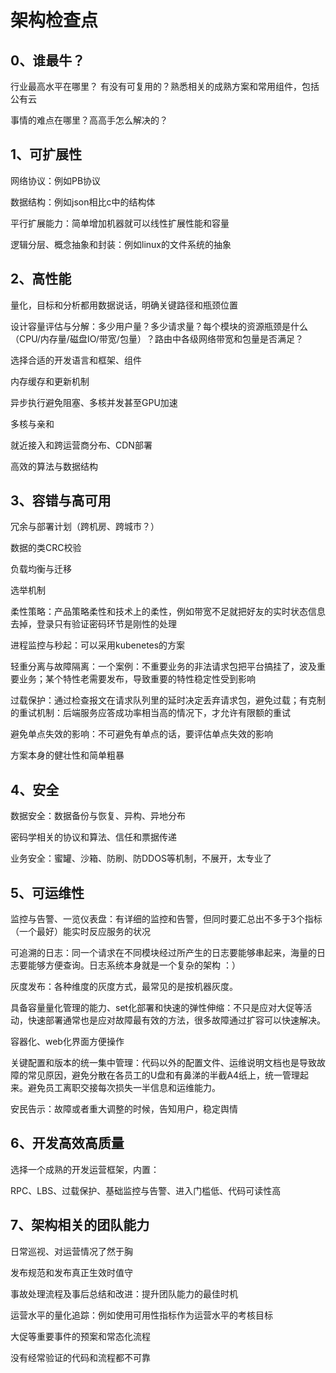 # 架构检查点

## 0、谁最牛？

行业最高水平在哪里？ 有没有可复用的？熟悉相关的成熟方案和常用组件，包括公有云

事情的难点在哪里？高高手怎么解决的？

## 1、可扩展性

网络协议：例如PB协议

数据结构：例如json相比c中的结构体

平行扩展能力：简单增加机器就可以线性扩展性能和容量

逻辑分层、概念抽象和封装：例如linux的文件系统的抽象

## 2、高性能

量化，目标和分析都用数据说话，明确关键路径和瓶颈位置

设计容量评估与分解：多少用户量？多少请求量？每个模块的资源瓶颈是什么（CPU/内存量/磁盘IO/带宽/包量）？路由中各级网络带宽和包量是否满足？

选择合适的开发语言和框架、组件

内存缓存和更新机制

异步执行避免阻塞、多核并发甚至GPU加速

多核与亲和

就近接入和跨运营商分布、CDN部署

高效的算法与数据结构

## 3、容错与高可用

冗余与部署计划（跨机房、跨城市？）

数据的类CRC校验

负载均衡与迁移

选举机制

柔性策略：产品策略柔性和技术上的柔性，例如带宽不足就把好友的实时状态信息去掉，登录只有验证密码环节是刚性的处理

进程监控与秒起：可以采用kubenetes的方案

轻重分离与故障隔离：一个案例：不重要业务的非法请求包把平台搞挂了，波及重要业务；某个特性老需要发布，导致重要的特性稳定性受到影响

过载保护：通过检查报文在请求队列里的延时决定丢弃请求包，避免过载；有克制的重试机制：后端服务应答成功率相当高的情况下，才允许有限额的重试

避免单点失效的影响：不可避免有单点的话，要评估单点失效的影响

方案本身的健壮性和简单粗暴

## 4、安全

数据安全：数据备份与恢复、异构、异地分布

密码学相关的协议和算法、信任和票据传递

业务安全：蜜罐、沙箱、防刷、防DDOS等机制，不展开，太专业了

## 5、可运维性

监控与告警、一览仪表盘：有详细的监控和告警，但同时要汇总出不多于3个指标（一个最好）能实时反应服务的状况

可追溯的日志：同一个请求在不同模块经过所产生的日志要能够串起来，海量的日志要能够方便查询。日志系统本身就是一个复杂的架构 ：）

灰度发布：各种维度的灰度方式，最常见的是按机器灰度。

具备容量量化管理的能力、set化部署和快速的弹性伸缩：不只是应对大促等活动，快速部署通常也是应对故障最有效的方法，很多故障通过扩容可以快速解决。

容器化、web化界面方便操作

关键配置和版本的统一集中管理：代码以外的配置文件、运维说明文档也是导致故障的常见原因，避免分散在各员工的U盘和有鼻涕的半截A4纸上，统一管理起来。避免员工离职交接每次损失一半信息和运维能力。

安民告示：故障或者重大调整的时候，告知用户，稳定舆情

## 6、开发高效高质量

选择一个成熟的开发运营框架，内置：

RPC、LBS、过载保护、基础监控与告警、进入门槛低、代码可读性高

## 7、架构相关的团队能力

日常巡视、对运营情况了然于胸

发布规范和发布真正生效时值守

事故处理流程及事后总结和改进：提升团队能力的最佳时机

运营水平的量化追踪：例如使用可用性指标作为运营水平的考核目标

大促等重要事件的预案和常态化流程

没有经常验证的代码和流程都不可靠









